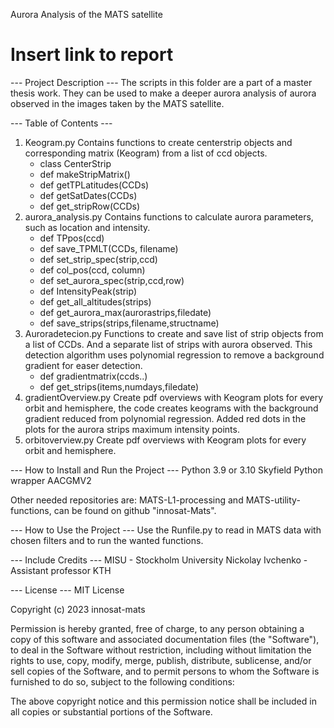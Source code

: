 Aurora Analysis of the MATS satellite

# Insert link to report

--- Project Description ---
The scripts in this folder are a part of a master thesis work. They can be used to make a deeper aurora analysis of aurora observed in the images taken by the MATS satellite.


--- Table of Contents ---

1. Keogram.py
Contains functions to create centerstrip objects and corresponding matrix (Keogram) from a list of ccd objects.
    - class CenterStrip
    - def makeStripMatrix()
    - def getTPLatitudes(CCDs)
    - def getSatDates(CCDs)
    - def get_stripRow(CCDs)
2. aurora_analysis.py
Contains functions to calculate aurora parameters, such as location and intensity.
    - def TPpos(ccd)
    - def save_TPMLT(CCDs, filename)
    - def set_strip_spec(strip,ccd)
    - def col_pos(ccd, column)
    - def set_aurora_spec(strip,ccd,row)
    - def IntensityPeak(strip)
    - def get_all_altitudes(strips)
    - def get_aurora_max(aurorastrips,filedate)
    - def save_strips(strips,filename,structname)
3. Auroradetecion.py
Functions to create and save list of strip objects from a list of CCDs. And a separate list of strips with aurora observed. This detection algorithm uses polynomial regression to remove a background gradient for easer detection.
    - def gradientmatrix(ccds..)
    - def get_strips(items,numdays,filedate)
4. gradientOverview.py
Create pdf overviews with Keogram plots for every orbit and hemisphere, the code creates keograms with the background gradient reduced from polynomial regression. Added red dots in the plots for the aurora strips maximum intensity points. 
5. orbitoverview.py
Create pdf overviews with Keogram plots for every orbit and hemisphere. 

--- How to Install and Run the Project ---
Python 3.9 or 3.10
Skyfield
Python wrapper AACGMV2

Other needed repositories are: MATS-L1-processing and MATS-utility-functions, can be found on github "innosat-Mats".

--- How to Use the Project ---
Use the Runfile.py to read in MATS data with chosen filters and to run the wanted functions.

--- Include Credits ---
MISU - Stockholm University
Nickolay Ivchenko - Assistant professor KTH


--- License ---
MIT License

Copyright (c) 2023 innosat-mats

Permission is hereby granted, free of charge, to any person obtaining a copy of this software and associated documentation files (the "Software"), to deal in the Software without restriction, including without limitation the rights to use, copy, modify, merge, publish, distribute, sublicense, and/or sell copies of the Software, and to permit persons to whom the Software is furnished to do so, subject to the following conditions:

The above copyright notice and this permission notice shall be included in all copies or substantial portions of the Software.


